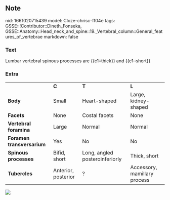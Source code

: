 ## Note
nid: 1661020715439
model: Cloze-chrisc-ff04e
tags: GSSE::!Contributor::Dineth_Fonseka, GSSE::Anatomy::Head_neck_and_spine::19._Vertebral_column::General_features_of_vertebrae
markdown: false

### Text
Lumbar vertebral spinous processes are {{c1::thick}} and {{c1::short}}

### Extra
<table>
  <tbody>
    <tr>
      <td>
      <td>
        <div>
          <span style="font-weight:bold">C</span>
        </div>
      <td>
        <div>
          <span style="font-weight:bold">T</span>
        </div>
      <td>
        <div>
          <span style="font-weight:bold">L</span>
        </div>
    <tr>
      <td>
        <div>
          <span style="font-weight:bold">Body</span>
        </div>
      <td>
        <div>
          Small
        </div>
      <td>
        <div>
          Heart-shaped
        </div>
      <td>
        <div>
          Large, kidney-shaped
        </div>
    <tr>
      <td>
        <div>
          <span style="font-weight:bold">Facets</span>
        </div>
      <td>
        <div>
          None
        </div>
      <td>
        <div>
          Costal facets
        </div>
      <td>
        <div>
          None
        </div>
    <tr>
      <td>
        <div>
          <span style="font-weight:bold">Vertebral foramina</span>
        </div>
      <td>
        <div>
          Large
        </div>
      <td>
        <div>
          Normal
        </div>
      <td>
        <div>
          Normal
        </div>
    <tr>
      <td>
        <div>
          <span style="font-weight:bold">Foramen
          transversarium</span>
        </div>
      <td>
        <div>
          Yes
        </div>
      <td>
        <div>
          No
        </div>
      <td>
        <div>
          No
        </div>
    <tr>
      <td>
        <div>
          <span style="font-weight:bold">Spinous processes</span>
        </div>
      <td>
        <div>
          Bifid, short
        </div>
      <td>
        <div>
          Long, angled posteroinferiorly
        </div>
      <td>
        <div>
          Thick, short
        </div>
    <tr>
      <td>
        <div>
          <span style="font-weight:bold">Tubercles</span>
        </div>
      <td>
        <div>
          Anterior, posterior
        </div>
      <td>
        <div>
          ?
        </div>
      <td>
        <div>
          Accessory, mamillary process
        </div>
</table>
<div>
  <div>
    <div>
      <div>
        <div><img src= 
        "3-s2.0-B9780128098318000167-f16-01-9780128098318.jpg"></div>
      </div>
    </div>
  </div>
</div>

